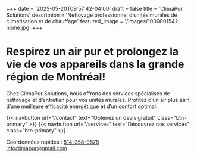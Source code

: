 +++
date = '2025-05-20T09:57:42-04:00'
draft = false
title = 'ClimaPur Solutions'
description = 'Nettoyage professionnel d’unités murales de climatisation et de chauffage'
featured_image = '/images/1000001542-home.jpg'
+++

# Respirez un air pur et prolongez la vie de vos appareils dans la grande région de Montréal!


Chez ClimaPur Solutions, nous offrons des services spécialisés de nettoyage et d’entretien pour vos unités murales. Profitez d’un air plus sain, d’une meilleure efficacité énergétique et d’un confort optimal.

{{< navbutton url="/contact" text="Obtenez un devis gratuit" class="btn-primary" >}}
{{< navbutton url="/services" text="Découvrez nos services" class="btn-primary" >}}

Coordonnées rapides : <a href="tel:+15143589878">514-358-9878</a> <br> infoclimapur@gmail.com


